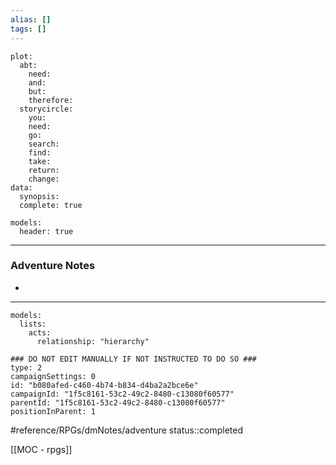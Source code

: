 ```yaml
---
alias: []
tags: []
---
```

```RpgManagerData
plot: 
  abt: 
    need: 
    and: 
    but: 
    therefore: 
  storycircle: 
    you: 
    need: 
    go: 
    search: 
    find: 
    take: 
    return: 
    change: 
data: 
  synopsis: 
  complete: true
```
```RpgManager
models: 
  header: true
```
---
### Adventure Notes
 - 

---
```RpgManager
models: 
  lists: 
    acts: 
      relationship: "hierarchy"
```
```RpgManagerID
### DO NOT EDIT MANUALLY IF NOT INSTRUCTED TO DO SO ###
type: 2
campaignSettings: 0
id: "b080afed-c460-4b74-b834-d4ba2a2bce6e"
campaignId: "1f5c8161-53c2-49c2-8480-c13080f60577"
parentId: "1f5c8161-53c2-49c2-8480-c13080f60577"
positionInParent: 1
```

#reference/RPGs/dmNotes/adventure
status::completed


[[MOC - rpgs]]